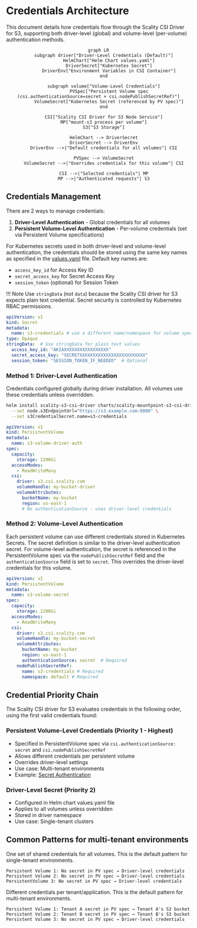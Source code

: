 # Credentials Architecture

This document details how credentials flow through the Scality CSI Driver for S3, supporting both driver-level (global) and volume-level (per-volume) authentication methods.

<div align="center">

```mermaid
graph LR
    subgraph driver["Driver-Level Credentials (Default)"]
        HelmChart["Helm Chart values.yaml"]
        DriverSecret["Kubernetes Secret"]
        DriverEnv["Environment Variables in CSI Container"]
    end

    subgraph volume["Volume-Level Credentials"]
        PVSpec["Persistent Volume spec (csi.authenticationSource=secret + csi.nodePublishSecretRef)"]
        VolumeSecret["Kubernetes Secret (referenced by PV spec)"]
    end

    CSI["Scality CSI Driver for S3 Node Service"]
    MP["mount-s3 process per volume"]
    S3["S3 Storage"]

    HelmChart --> DriverSecret
    DriverSecret --> DriverEnv
    DriverEnv -->|"Default credentials for all volumes"| CSI

    PVSpec --> VolumeSecret
    VolumeSecret -->|"Overrides credentials for this volume"| CSI

    CSI -->|"Selected credentials"| MP
    MP -->|"Authenticated requests"| S3
```

</div>

## Credentials Management

There are 2 ways to manage credentials:

1. **Driver-Level Authentication** - Global credentials for all volumes
2. **Persistent Volume-Level Authentication** - Per-volume credentials (set via Persistent Volume specifications)

For Kubernetes secrets used in both driver-level and volume-level authentication,
the credentials should be stored using the same key names as specified in the
[values.yaml](https://github.com/scality/mountpoint-s3-csi-driver/blob/main/charts/scality-mountpoint-s3-csi-driver/values.yaml#L104) file.
Default key names are:

- `access_key_id` for Access Key ID
- `secret_access_key` for Secret Access Key
- `session_token` (optional) for Session Token

!!! Note
    Use `stringData` (not `data`) because the Scality CSI driver for S3 expects plain text credential. Secret security is controlled by Kubernetes RBAC permissions.

```yaml title="Kubernetes Secret with RING S3 credentials"
apiVersion: v1
kind: Secret
metadata:
  name: s3-credentials # use a different name/namespace for volume specific credentials
type: Opaque
stringData:  # Use stringData for plain text values
  access_key_id: "AKIAXXXXXXXXXXXXXXXXX"
  secret_access_key: "SECRETXXXXXXXXXXXXXXXXXXXXXXXXX"
  session_token: "SESSION_TOKEN_IF_NEEDED"  # Optional
```

### Method 1: Driver-Level Authentication

Credentials configured globally during driver installation. All volumes use these credentials unless overridden.

```bash title="Step 1: Install with Helm (referencing secret)"
helm install scality-s3-csi-driver charts/scality-mountpoint-s3-csi-driver \
  --set node.s3EndpointUrl="https://s3.example.com:8000" \
  --set s3CredentialSecret.name=s3-credentials
```

```yaml title="Step 2: Create PersistentVolume (no credentials needed)"
apiVersion: v1
kind: PersistentVolume
metadata:
  name: s3-volume-driver-auth
spec:
  capacity:
    storage: 1200Gi
  accessModes:
    - ReadWriteMany
  csi:
    driver: s3.csi.scality.com
    volumeHandle: my-bucket-driver
    volumeAttributes:
      bucketName: my-bucket
      region: us-east-1
      # No authenticationSource - uses driver-level credentials
```

### Method 2: Volume-Level Authentication

Each persistent volume can use different credentials stored in Kubernetes Secrets. The secret definition is similar to the driver-level authentication secret.
For volume-level authentication, the secret is referenced in the PersistentVolume spec via the `nodePublishSecretRef` field and the `authenticationSource` field is set to `secret`.
This overrides the driver-level credentials for this volume.

```yaml title="PersistentVolume"
apiVersion: v1
kind: PersistentVolume
metadata:
  name: s3-volume-secret
spec:
  capacity:
    storage: 1200Gi
  accessModes:
    - ReadWriteMany
  csi:
    driver: s3.csi.scality.com
    volumeHandle: my-bucket-secret
    volumeAttributes:
      bucketName: my-bucket
      region: us-east-1
      authenticationSource: secret  # Required
    nodePublishSecretRef:
      name: s3-credentials # Required
      namespace: default # Required
```

## Credential Priority Chain

The Scality CSI driver for S3 evaluates credentials in the following order, using the first valid credentials found:

### Persistent Volume-Level Credentials (Priority 1 - Highest)

- Specified in PersistentVolume spec via `csi.authenticationSource: secret` and `csi.nodePublishSecretRef`
- Allows different credentials per persistent volume
- Overrides driver-level settings
- Use case: Multi-tenant environments
- Example: [Secret Authentication](../volume-provisioning/static-provisioning/examples/secret-authentication.md)

### Driver-Level Secret (Priority 2)

- Configured in Helm chart values.yaml file
- Applies to all volumes unless overridden
- Stored in driver namespace
- Use case: Single-tenant clusters

## Common Patterns for multi-tenant environments

One set of shared credentials for all volumes. This is the default pattern for single-tenant environments.

```text title="Single-Tenant Pattern (Driver-Level)"
Persistent Volume 1: No secret in PV spec → Driver-level credentials
Persistent Volume 2: No secret in PV spec → Driver-level credentials
PersistentVolume 3: No secret in PV spec → Driver-level credentials
```

Different credentials per tenant/application. This is the default pattern for multi-tenant environments.

```text title="Multi-Tenant Pattern (Volume-Level)"
Persistent Volume 1: Tenant A secret in PV spec → Tenant A's S3 bucket
Persistent Volume 2: Tenant B secret in PV spec → Tenant B's S3 bucket
Persistent Volume 3: No secret in PV spec → Driver-level credentials
```
